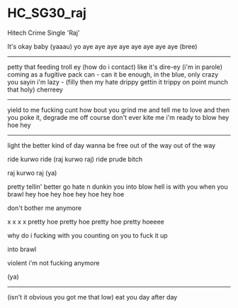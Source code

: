 # HC_SG30_raj
Hitech Crime Single 'Raj'

It's okay baby (yaaau)
yo aye aye aye aye aye aye aye aye
(bree)

---


petty that feeding troll ey
(how do i contact) like it's dire-ey (i'm in parole) 
coming as a fugitive pack can - can it be enough, 
in the blue, only crazy you sayin i'm lazy - (filly then my hate drippy gettin it trippy 
on point munch that holy) cherreey

---

yield to me fucking cunt
how bout you grind me and tell me to love 
and then you poke it, degrade me off course
don't ever kite me i'm ready to blow
hey hoe hey

---

light the better kind of day
wanna be free
out of the way
out of the way

ride kurwo ride (raj kurwo raj)
ride prude bitch

raj kurwo raj
(ya)

pretty tellin' better go
hate n dunkin you into blow
hell is with you when you brawl
hey hoe
hey hoe
hey hoe
hey hoe

don't bother me anymore

x
x
x
x
pretty hoe
pretty hoe
pretty hoe
pretty hoeeee

why do i fucking with you
counting on you to fuck it up

into brawl

violent
i'm not fucking anymore

(ya)

---

(isn't it obvious you got me that low)
eat you day after day

